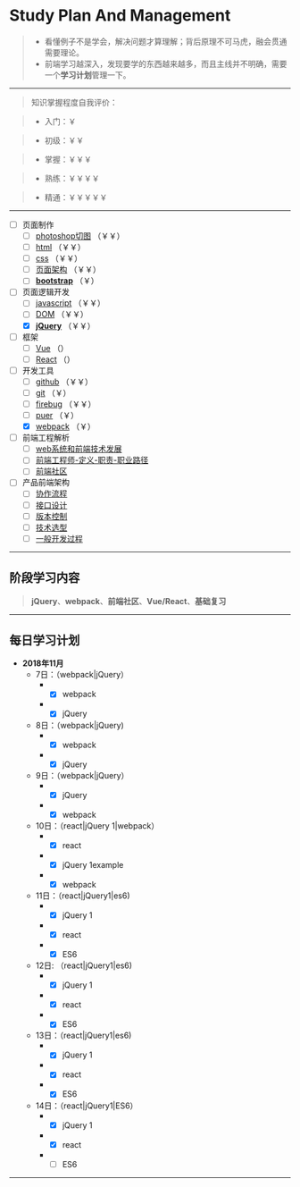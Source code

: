 ﻿# Study Plan And Management
>* 看懂例子不是学会，解决问题才算理解；背后原理不可马虎，融会贯通需要理论。
>* 前端学习越深入，发现要学的东西越来越多，而且主线并不明确，需要一个**学习计划**管理一下。

---

> 知识掌握程度自我评价：

>* 入门：￥

>* 初级：￥￥

>* 掌握：￥￥￥

>* 熟练：￥￥￥￥

>* 精通：￥￥￥￥￥

---

- [ ] 页面制作 
  - [ ] [photoshop切图]() （￥￥）
  - [ ] [html]() （￥￥）
  - [ ] [css]() （￥￥）
  - [ ] [页面架构]() （￥￥）
  - [ ] [**bootstrap**]() （￥）
- [ ] 页面逻辑开发 
  - [ ] [javascript]() （￥￥）
  - [ ] [DOM]() （￥￥）
  - [x] [**jQuery**]() （￥￥）
- [ ] 框架 
  - [ ] [Vue]() （）
  - [ ] [React]() （）
- [ ] 开发工具 
  - [ ] [github]() （￥￥）
  - [ ] [git]() （￥）
  - [ ] [firebug]() （￥￥）
  - [ ] [puer]() （￥）
  - [x] [webpack]() （￥）
- [ ] 前端工程解析
  - [ ] [web系统和前端技术发展]()
  - [ ] [前端工程师-定义-职责-职业路径]()
  - [ ] [前端社区]()
- [ ] 产品前端架构
  - [ ] [协作流程]()
  - [ ] [接口设计]()
  - [ ] [版本控制]()
  - [ ] [技术选型]()
  - [ ] [一般开发过程]()

---

## 阶段学习内容

> **jQuery**、**webpack**、**前端社区**、**Vue/React**、**基础复习**

---

## 每日学习计划
* **2018年11月**
  * 7日：（webpack|jQuery）
    - - [x] webpack
    - - [x] jQuery
  * 8日：（webpack|jQuery)
    - - [x] webpack
    - - [x] jQuery
  * 9日：（webpack|jQuery）
    - - [x] jQuery
    - - [x] webpack
  * 10日：（react|jQuery 1|webpack）
    - - [x] react
    - - [x] jQuery 1example
    - - [x] webpack
  * 11日：（react|jQuery1|es6)
    - - [x] jQuery 1
    - - [x] react
    - - [x] ES6
  * 12日: （react|jQuery1|es6)
    - - [x] jQuery 1  
    - - [x] react  
    - - [x] ES6
  * 13日：（react|jQuery1|es6)
    - - [x] jQuery 1 
    - - [x] react
    - - [x] ES6
  * 14日：（react|jQuery1|ES6）
    - - [x] jQuery 1
    - - [x] react
    - - [ ] ES6

---

